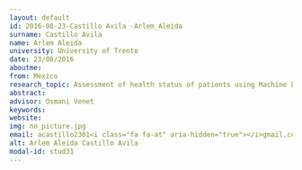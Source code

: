 ```yaml
---
layout: default 
id: 2016-08-23-Castillo Avila -Arlem_Aleida
surname: Castillo Avila 
name: Arlem Aleida
university: University of Trento
date: 23/08/2016
aboutme: 
from: Mexico
research_topic: Assessment of health status of patients using Machine Learning
abstract: 
advisor: Osmani Venet
keywords: 
website: 
img: no_picture.jpg
email: acastillo2301<i class="fa fa-at" aria-hidden="true"></i>gmail.com
alt: Arlem Aleida Castillo Avila 
modal-id: stud31
---
```

